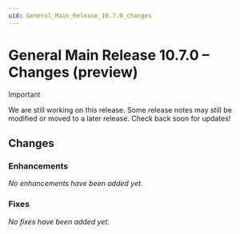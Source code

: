 ```yaml
---
uid: General_Main_Release_10.7.0_changes
---
```


# General Main Release 10.7.0 – Changes (preview)

> [!IMPORTANT]
> We are still working on this release. Some release notes may still be modified or moved to a later release. Check back soon for updates!

## Changes

### Enhancements

*No enhancements have been added yet.*

### Fixes

*No fixes have been added yet.*
